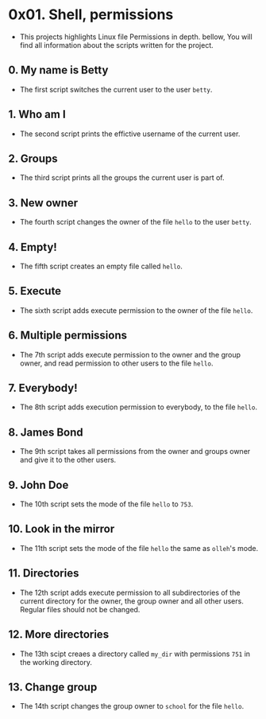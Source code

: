 # 0x01. Shell, permissions
- This projects highlights Linux file Permissions in depth. bellow, You will find all information about the scripts written for the project.

## 0. My name is Betty
- The first script switches the current user to the user `betty`.

## 1. Who am I 
- The second script prints the effictive username of the current user.

## 2. Groups
- The third script prints all the groups the current user is part of.

## 3. New owner
- The fourth script changes the owner of the file `hello` to the user `betty`. 

## 4. Empty!
- The fifth script creates an empty file called `hello`.

## 5. Execute 
- The sixth script adds execute permission to the owner of the file `hello`.

## 6. Multiple permissions
- The 7th script adds execute permission to the owner and the group owner, and read permission to other users to the file `hello`.

## 7. Everybody!
- The 8th script adds execution permission to everybody, to the file `hello`.

## 8. James Bond
- The 9th script takes all permissions from the owner and groups owner and give it to the other users.

## 9. John Doe
- The 10th script sets the mode of the file `hello` to `753`.

## 10. Look in the mirror
- The 11th script sets the mode of the file `hello` the same as `olleh`'s mode.

## 11. Directories
- The 12th script adds execute permission to all subdirectories of the current directory for the owner, the group owner and all other users. Regular files should not be changed.

## 12. More directories
- The 13th scipt creaes a directory called `my_dir` with permissions `751` in the working directory.

## 13. Change group
- The 14th script changes the group owner to `school` for the file `hello`.
